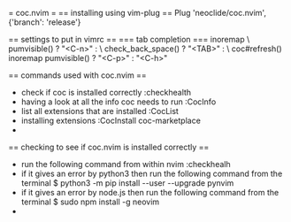 
= coc.nvim =
== installing using vim-plug ==
Plug 'neoclide/coc.nvim', {'branch': 'release'}

== settings to put in vimrc ==
=== tab completion ===
inoremap <silent><expr> <TAB>
      \ pumvisible() ? "\<C-n>" :
      \ <SID>check_back_space() ? "\<TAB>" :
      \ coc#refresh()
inoremap <expr><S-TAB> pumvisible() ? "\<C-p>" : "\<C-h>"

== commands used with coc.nvim ==
* check if coc is installed correctly
	:checkhealth
* having a look at all the info coc needs to run
	:CocInfo
* list all extensions that are installed
	:CocList
* installing extensions
	:CocInstall coc-marketplace
* 

== checking to see if coc.nvim is installed correctly ==
* run the following command from within nvim
	:checkhealh
* if it gives an error by python3 then run the following command from the terminal
	$ python3 -m pip install --user --upgrade pynvim
* if it gives an error by node.js then run the following command from the terminal
	$ sudo npm install -g neovim
* 
